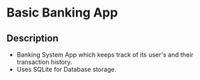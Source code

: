 # Basic Banking App

## Description
* Banking System App which keeps track of its user's and their transaction history.
* Uses SQLite for Database storage.


